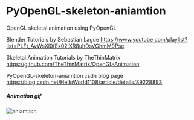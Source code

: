 # PyOpenGL-skeleton-aniamtion
OpenGL skeletal animation using PyOpenGL 

Blender Tutorials by Sebastian Lague
https://www.youtube.com/playlist?list=PLFt_AvWsXl0fEx02iXR8uhDsVGhmM9Pse

Skeletal Animation Tutorials by TheThinMatrix
https://github.com/TheThinMatrix/OpenGL-Animation

PyOpenGL-skeleton-aniamtion csdn blog page
https://blog.csdn.net/HelloWorld1108/article/details/89228893

##### Animation gif

![aniamtion](https://github.com/xing-shuai/PyOpenGL-skeleton-aniamtion/blob/master/run.gif)
